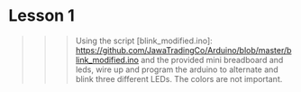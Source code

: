 # Lesson 1
>>> Using the script [blink_modified.ino]: https://github.com/JawaTradingCo/Arduino/blob/master/blink_modified.ino and the provided mini breadboard and leds, wire up and program the arduino to alternate and blink three different LEDs. The colors are not important.
